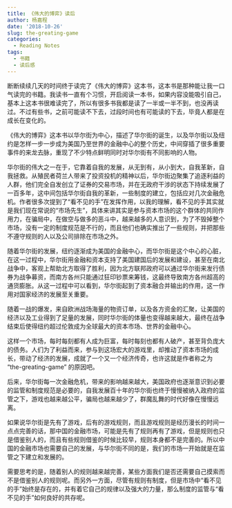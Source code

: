 ```yaml
---
title: 《伟大的博弈》读后
author: 杨嘉程
date: '2018-10-26'
slug: the-greating-game
categories:
  - Reading Notes
tags:
  - 书籍
  - 读后感
---
```


断断续续几天的时间终于读完了《伟大的博弈》这本书，这本书是那种能让我一口气读完的书籍。我读书一直有个习惯，开启阅读一本书，如果内容没能吸引自己，基本上这本书很难读完了，所以有很多书我都是读了一半或一半不到，也没再读过。不过有些书，之前可能读不下去，过段时间也有可能读的下去，毕竟人都是在成长在变化的。

《伟大的博弈》这本书以华尔街为中心，描述了华尔街的诞生，以及华尔街以及纽约是怎样一步一步成为美国乃至世界的金融中心的整个历史，中间穿插了很多重要事件的来龙去脉，重现了不少特点鲜明同时对华尔街有不同影响的人物。

华尔街的伟大之一在于，它靠着自我的发展，从无到有，从小到大，自我革新，自我拯救。从殖民者荷兰人带来了投资投机的精神以后，华尔街边聚集了追逐利益的人群，他们完全自发创立了证券的交易市场，并在无政府干涉的状态下持续发展了一百多年，这中间包括华尔街自我的革新，一些制度的建立，包括应对几次金融危机。作者很多次提到了“看不见的手”在发挥作用，以我的理解，看不见的手其实就是我们现在常说的“市场先生”，具体来讲其实是参与资本市场的这个群体的共同作用力，在骗局中，在做空与做多的恶斗中，越来越多的人意识到，为了不毁掉整个市场，没有一定的制度规范是不行的，而且他们也确实推出了一些规则，并把那些不遵守规则的人以及公司排除在市场之外。

随着华尔街的发展，纽约逐渐成为美国的金融中心，而华尔街是这个中心的心脏，在这一过程中，华尔街用金融和资本支持了美国建国后的发展和建设，甚至在南北战争中，客观上帮助北方取得了胜利，因为北方联邦政府可以通过华尔街来发行债券为战争募资，而南方各州只能通过狂印钞票来筹钱，这最终导致南方各州超高的通货膨胀。从这一过程中可以看到，华尔街起到了资本融合并输出的作用，这一作用对国家经济的发展至关重要。

随着一战的爆发，来自欧洲战场海量的物资订单，以及各方资金的汇聚，让美国的经济以及工业得到了足量的发展，同时华尔街的体量也变得越来越大，最终在战争结束后使得纽约超过伦敦成为全球最大的资本市场、世界的金融中心。

这样一个市场，每时每刻都有人成为巨富，每时每刻也都有人破产，甚至背负庞大的债务。人们为了利益而来，参与到这场宏大的游戏里，却推动了资本市场的成长，带动了经济的发展，成就了一个又一个经济传奇，也许这就是作者称之为 “the-greating-game” 的原因吧。

后来，华尔街每一次金融危机，带来的影响越来越大，美国政府也逐渐意识到必要的监管和制度规范是必要的，自我发展百十年的华尔街也终于慢慢被纳入政府的监管之下，游戏也越来越公平，骗局也越来越少了，群魔乱舞的时代好像在慢慢远离。

如果说华尔街是先有了游戏，后有的游戏规则，而且游戏规则是经历漫长的时间一点点完善的话，那中国的金融市场，可能是先有了规则再有了游戏，但是规则也只是借鉴别人的，而且有些规则借鉴的时候比较早，规则本身都不是完善的。所以中国的金融市场也需要自己的发展，与华尔街不同的是，我们的市场一开始就是在监管之下建立和发展的。

需要思考的是，随着别人的规则越来越完善，某些方面我们是否还需要自己摸索而不是借鉴别人的规则呢。而另外一方面，尽管有规则有制度，但是市场中“看不见的手”始终是存在的，并有着它自己的规律以及强大的力量，那么制度的监管与“看不见的手”如何良好的共存呢。


